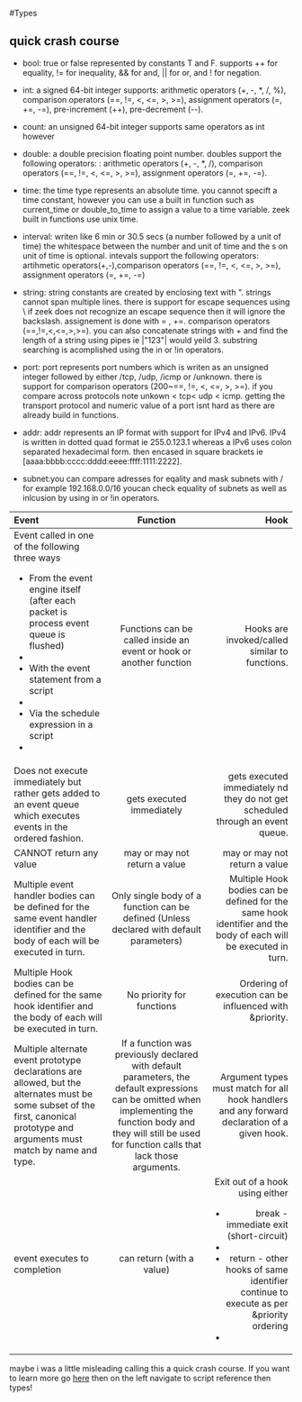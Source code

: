 #Types

## quick crash course

* bool: true or false represented by constants T and F. supports ++ for equality, != for inequality, && for and, || for or, and ! for negation.

* int: a signed 64-bit integer supports:  arithmetic operators (\+, \-, \*, /, %), comparison operators (==, !=, <, <=, >, >=), assignment operators (=, +=, -=), pre-increment (++), pre-decrement (--).

* count: an unsigned 64-bit integer supports same operators as int however 

* double: a double precision floating point number. doubles support the following operators: : arithmetic operators (\+, \-, \*, /), comparison operators (==, !=, <, <=, >, >=), assignment operators (=, +=, -=).

* time: the time type represents an absolute time. you cannot specift a time constant, however you can use a built in function such as current\_time or double\_to\_time to assign a value to a time variable. zeek built in functions use unix time.

* interval: writen like 6 min or 30.5 secs (a number followed by a unit of time) the whitespace between the number and unit of time and the s on unit of time is optional. intevals support the following operators: artihmetic operators(+,-),comparison operators (==, !=, <, <=, >, >=), assignment operators (=, +=, -=)

* string: string constants are created by enclosing text with ". strings cannot span multiple lines. there is support for escape sequences using \ if zeek does not recognize an escape sequence then it will ignore the backslash. assignement is done with = , +=. comparison operators (==,!=,<,<=,>,>=). you can also concatenate strings with + and find the length of a string using pipes ie |"123"| would yeild 3. substring searching is acomplished using the in or !in operators.

* port: port represents port numbers which is writen as an unsigned integer followed by either /tcp, /udp, /icmp or /unknown. there is support for comparison operators (200~==, !=, <, <=, >, >=). if you compare across protocols note unkown < tcp< udp < icmp. getting the transport protocol and numeric value of a port isnt hard as there are already build in functions.

* addr: addr represents an IP format with support for IPv4 and IPv6. IPv4 is written in dotted quad format ie 255.0.123.1 whereas a IPv6 uses colon separated hexadecimal form. then encased in square brackets ie [aaaa:bbbb:cccc:dddd:eeee:ffff:1111:2222].

* subnet:you can compare adresses for eqality and mask subnets with / for example 192.168.0.0/16 youcan check equality of subnets  as well as inlcusion by using in or !in operators.


|     Event      |     Function     |     Hook      |
|:---		 |	:----:      |    -----:     |
|Event called in one of the following three ways <ul><li>From the event engine itself (after each packet is process event queue is flushed)<li> <li>With the event statement from a script <li> <li>Via the schedule expression in a script <li><ul> |Functions can be called inside an event or hook or another function |Hooks are invoked/called similar to functions.|
|Does not execute immediately but rather gets added to an event queue which executes events in the ordered fashion.| gets executed immediately| gets executed immediately nd they do not get scheduled through an event queue.|
|CANNOT return any value |may or may not return a value |may or may not return a value |
|Multiple event handler bodies can be defined for the same event handler identifier and the body of each will be executed in turn. | Only single body of a function can be defined (Unless declared with default parameters) | Multiple Hook bodies can be defined for the same hook identifier and the body of each will be executed in turn.|
|Multiple Hook bodies can be defined for the same hook identifier and the body of each will be executed in turn.| No priority for functions| Ordering of execution can be influenced with &priority.|
|Multiple alternate event prototype declarations are allowed, but the alternates must be some subset of the first, canonical prototype and arguments must match by name and type.| If a function was previously declared with default parameters, the default expressions can be omitted when implementing the function body and they will still be used for function calls that lack those arguments.| Argument types must match for all hook handlers and any forward declaration of a given hook.| 
| event executes to completion | can return (with a value) | Exit out of a hook using either <ul> <li>break - immediate exit (short-circuit) <li><li>return - other hooks of same identifier continue to execute as per &priority ordering<li><ul>|

maybe i was a little misleading calling this a quick crash course. If you want to learn more go [here](https://docs.zeek.org/en/master/) then on the left navigate to script reference then types!

